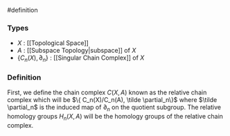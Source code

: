 #definition 
### Types
- $X$ : [[Topological Space]]
- $A$ : [[Subspace Topology|subspace]] of $X$
- $\{ C_n(X), \partial _n \}$ : [[Singular Chain Complex]] of $X$

### Definition
First, we define the chain complex $C(X,A)$ known as the relative chain complex which will be $\{ C_n(X)/C_n(A), \tilde \partial_n\}$ where $\tilde \partial_n$ is the induced map of $\partial _n$ on the quotient subgroup.
The relative homology groups $H_n(X,A)$ will be the homology groups of the relative chain complex.
